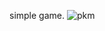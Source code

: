 simple game.
![pkm](https://user-images.githubusercontent.com/46949426/61011828-1cf16400-a34a-11e9-8e25-c089c9998c3d.png)
